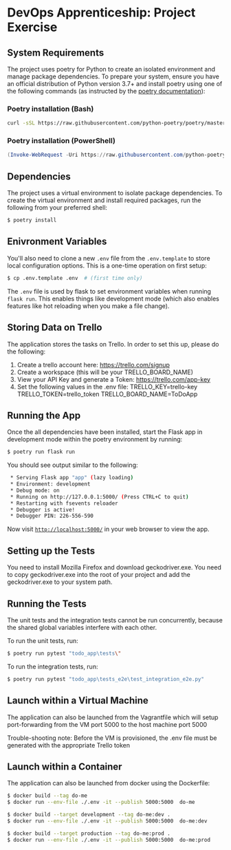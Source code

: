 # DevOps Apprenticeship: Project Exercise

## System Requirements

The project uses poetry for Python to create an isolated environment and manage package dependencies. To prepare your system, ensure you have an official distribution of Python version 3.7+ and install poetry using one of the following commands (as instructed by the [poetry documentation](https://python-poetry.org/docs/#system-requirements)):

### Poetry installation (Bash)

```bash
curl -sSL https://raw.githubusercontent.com/python-poetry/poetry/master/get-poetry.py | python
```

### Poetry installation (PowerShell)

```powershell
(Invoke-WebRequest -Uri https://raw.githubusercontent.com/python-poetry/poetry/master/get-poetry.py -UseBasicParsing).Content | python
```

## Dependencies

The project uses a virtual environment to isolate package dependencies. To create the virtual environment and install required packages, run the following from your preferred shell:

```bash
$ poetry install
```

## Enivronment Variables

You'll also need to clone a new `.env` file from the `.env.template` to store local configuration options. This is a one-time operation on first setup:

```bash
$ cp .env.template .env  # (first time only)
```

The `.env` file is used by flask to set environment variables when running `flask run`. This enables things like development mode (which also enables features like hot reloading when you make a file change).

## Storing Data on Trello

The application stores the tasks on Trello.
In order to set this up, please do the following:
1. Create a trello account here: https://trello.com/signup
2. Create a workspace (this will be your TRELLO_BOARD_NAME)
3. View your API Key and generate a Token: https://trello.com/app-key
5. Set the following values in the .env file:
        TRELLO_KEY=trello-key
        TRELLO_TOKEN=trello_token
        TRELLO_BOARD_NAME=ToDoApp


## Running the App

Once the all dependencies have been installed, start the Flask app in development mode within the poetry environment by running:
```bash
$ poetry run flask run
```

You should see output similar to the following:
```bash
 * Serving Flask app "app" (lazy loading)
 * Environment: development
 * Debug mode: on
 * Running on http://127.0.0.1:5000/ (Press CTRL+C to quit)
 * Restarting with fsevents reloader
 * Debugger is active!
 * Debugger PIN: 226-556-590
```
Now visit [`http://localhost:5000/`](http://localhost:5000/) in your web browser to view the app.

## Setting up the Tests

You need to install Mozilla Firefox and download geckodriver.exe.
You need to copy geckodriver.exe into the root of your project and add the geckodriver.exe to your system path.

## Running the Tests

The unit tests and the integration tests cannot be run concurrently, because the shared global variables interfere with each other.

To run the unit tests, run:

```bash
$ poetry run pytest "todo_app\tests\"
```

To run the integration tests, run:

```bash
$ poetry run pytest "todo_app\tests_e2e\test_integration_e2e.py"
```

## Launch within a Virtual Machine

The application can also be launched from the Vagrantfile which will setup port-forwarding from the VM port 5000 to the host machine port 5000

Trouble-shooting note:
Before the VM is provisioned, the .env file must be generated with the appropriate Trello token

## Launch within a Container

The application can also be launched from docker using the Dockerfile:

```bash
$ docker build --tag do-me 
$ docker run --env-file ./.env -it --publish 5000:5000  do-me

$ docker build --target development --tag do-me:dev .
$ docker run --env-file ./.env -it --publish 5000:5000  do-me:dev

$ docker build --target production --tag do-me:prod .
$ docker run --env-file ./.env -it --publish 5000:5000  do-me:prod
```
 